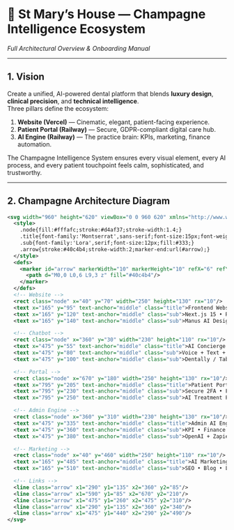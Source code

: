 # 🥂 St Mary’s House — Champagne Intelligence Ecosystem  
*Full Architectural Overview & Onboarding Manual*  

---

## 1. Vision

Create a unified, AI-powered dental platform that blends **luxury design**, **clinical precision**, and **technical intelligence**.  
Three pillars define the ecosystem:

1. **Website (Vercel)** — Cinematic, elegant, patient-facing experience.  
2. **Patient Portal (Railway)** — Secure, GDPR-compliant digital care hub.  
3. **AI Engine (Railway)** — The practice brain: KPIs, marketing, finance automation.

The Champagne Intelligence System ensures every visual element, every AI process, and every patient touchpoint feels calm, sophisticated, and trustworthy.

---

## 2. Champagne Architecture Diagram

```svg
<svg width="960" height="620" viewBox="0 0 960 620" xmlns="http://www.w3.org/2000/svg">
  <style>
    .node{fill:#fffafc;stroke:#d4af37;stroke-width:1.4;}
    .title{font-family:'Montserrat',sans-serif;font-size:15px;font-weight:600;fill:#b20e6b;}
    .sub{font-family:'Lora',serif;font-size:12px;fill:#333;}
    .arrow{stroke:#40c4b4;stroke-width:2;marker-end:url(#arrow);}
  </style>
  <defs>
    <marker id="arrow" markerWidth="10" markerHeight="10" refX="6" refY="3" orient="auto">
      <path d="M0,0 L0,6 L9,3 z" fill="#40c4b4"/>
    </marker>
  </defs>
  <!-- Website -->
  <rect class="node" x="40" y="70" width="250" height="130" rx="10"/>
  <text x="165" y="95" text-anchor="middle" class="title">Frontend Website (Vercel)</text>
  <text x="165" y="120" text-anchor="middle" class="sub">Next.js 15 • React 18 • Tailwind v4</text>
  <text x="165" y="140" text-anchor="middle" class="sub">Manus AI Design + Codex Integration</text>

  <!-- Chatbot -->
  <rect class="node" x="360" y="30" width="230" height="110" rx="10"/>
  <text x="475" y="55" text-anchor="middle" class="title">AI Concierge Chatbot</text>
  <text x="475" y="80" text-anchor="middle" class="sub">Voice + Text + Emotion Detection</text>
  <text x="475" y="100" text-anchor="middle" class="sub">Dentally / Tabeo / Twilio Integrations</text>

  <!-- Portal -->
  <rect class="node" x="670" y="180" width="250" height="130" rx="10"/>
  <text x="795" y="205" text-anchor="middle" class="title">Patient Portal (Railway)</text>
  <text x="795" y="230" text-anchor="middle" class="sub">Secure 2FA • File Upload • 3-D Viewer</text>
  <text x="795" y="250" text-anchor="middle" class="sub">AI Treatment Plans + Chat Support</text>

  <!-- Admin Engine -->
  <rect class="node" x="360" y="310" width="230" height="130" rx="10"/>
  <text x="475" y="335" text-anchor="middle" class="title">Admin AI Engine (Railway)</text>
  <text x="475" y="360" text-anchor="middle" class="sub">KPI • Finance • Marketing Automation</text>
  <text x="475" y="380" text-anchor="middle" class="sub">OpenAI + Zapier + Xero + GA4</text>

  <!-- Marketing -->
  <rect class="node" x="40" y="460" width="250" height="110" rx="10"/>
  <text x="165" y="485" text-anchor="middle" class="title">AI Marketing System</text>
  <text x="165" y="510" text-anchor="middle" class="sub">SEO • Blog • Local Pages • Campaigns</text>

  <!-- Links -->
  <line class="arrow" x1="290" y1="135" x2="360" y2="85"/>
  <line class="arrow" x1="590" y1="85" x2="670" y2="210"/>
  <line class="arrow" x1="475" y1="260" x2="475" y2="310"/>
  <line class="arrow" x1="290" y1="135" x2="360" y2="340"/>
  <line class="arrow" x1="475" y1="440" x2="290" y2="490"/>
</svg>
